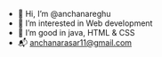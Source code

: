 - 👋 Hi, I’m @anchanareghu
- 👀 I’m interested in Web development
- 🌱 I’m good in java, HTML & CSS
- 📬 anchanarasar11@gmail.com



